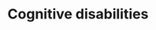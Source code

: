 ---
title: Cognitive disabilities
longTitle: 'Cognitive disabilities'
tags:
- gccommon
usedFor:
- "[[Intellectual disabilities]]"
---